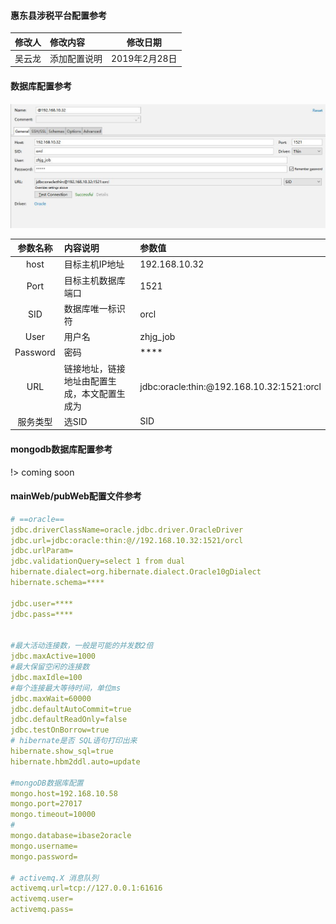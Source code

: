 #### 惠东县涉税平台配置参考
  
| 修改人 | 修改内容   |      修改日期      |
|:----------:|:----------|:-------------:|
| 吴云龙| 添加配置说明| 2019年2月28日|


#### 数据库配置参考
![数据库配置参考](32数据库.jpg)

| 参数名称 | 内容说明|参数值
|:----------:|:----------|:----------|
|host|目标主机IP地址|192.168.10.32|
|Port|目标主机数据库端口|1521|
|SID|数据库唯一标识符|orcl|
|User|用户名|zhjg_job|
|Password|密码|****|
|URL|链接地址，链接地址由配置生成，本文配置生成为|jdbc:oracle:thin:@192.168.10.32:1521:orcl|
|服务类型|选SID| SID|

#### mongodb数据库配置参考

!> coming soon


#### mainWeb/pubWeb配置文件参考

```yaml
# ==oracle==
jdbc.driverClassName=oracle.jdbc.driver.OracleDriver
jdbc.url=jdbc:oracle:thin:@//192.168.10.32:1521/orcl
jdbc.urlParam=
jdbc.validationQuery=select 1 from dual
hibernate.dialect=org.hibernate.dialect.Oracle10gDialect
hibernate.schema=****

jdbc.user=****
jdbc.pass=****


#最大活动连接数，一般是可能的并发数2倍
jdbc.maxActive=1000
#最大保留空闲的连接数
jdbc.maxIdle=100
#每个连接最大等待时间，单位ms
jdbc.maxWait=60000
jdbc.defaultAutoCommit=true
jdbc.defaultReadOnly=false
jdbc.testOnBorrow=true
# hibernate是否 SQL语句打印出来
hibernate.show_sql=true
hibernate.hbm2ddl.auto=update

#mongoDB数据库配置
mongo.host=192.168.10.58
mongo.port=27017
mongo.timeout=10000
#
mongo.database=ibase2oracle
mongo.username=
mongo.password=

# activemq.X 消息队列
activemq.url=tcp://127.0.0.1:61616
activemq.user=
activemq.pass=
```
